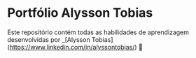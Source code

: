 # Portfólio Alysson Tobias

Este repositório contém todas as habilidades de aprendizagem desenvolvidas por _[Alysson Tobias] (https://www.linkedin.com/in/alyssontobias/) :rocket:
